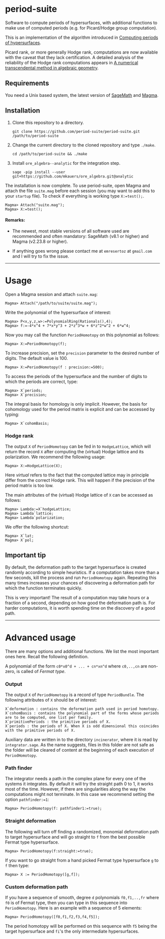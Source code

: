 # period-suite

Software to compute periods of hypersurfaces, with additional functions to make use of computed periods (e.g. for Picard/Hodge group computation).

This is an implementation of the algorithm introduced in [Computing periods of hypersurfaces](https://arxiv.org/abs/1803.08068).

Picard rank, or more generally Hodge rank, computations are now available with the caveat that they lack certification. A detailed analysis of the reliability of the Hodge rank computations appears in [A numerical transcendental method in algebraic geometry](https://arxiv.org/abs/1811.10634).

## Requirements

You need a Unix based system, the latest version of [SageMath](http://www.sagemath.org/) and [Magma](https://magma.maths.usyd.edu.au/). 

## Installation

1) Clone this repository to a directory.

    ```
    git clone https://github.com/period-suite/period-suite.git /path/to/period-suite
    ```

2) Change the current directory to the cloned repository and type `./make`.

    ```
    cd /path/to/period-suite && ./make
    ```

3) Install `ore_algebra--analytic` for the integration step.

    ```
    sage -pip install --user git+https://github.com/mkauers/ore_algebra.git@analytic
    ```

The installation is now complete. To use period-suite, open Magma and attach the file `suite.mag` before each session (you may want to add this to your `startup` file). To check if everything is working type `X:=test();`.

    Magma> Attach("suite.mag");
    Magma> X:=test();

#### Remarks:

- The newest, most stable versions of all software used are recommended and often mandatory: SageMath \(v8.1 or higher\) and Magma \(v2.23.8 or higher\). 

- If anything goes wrong please contact me at `emresertoz` at `gmail.com` and I will try to fix the issue.

******

# Usage

Open a Magma session and attach `suite.mag`:

    Magma> Attach("/path/to/suite/suite.mag");

Write the polynomial of the hypersurface of interest:

    Magma> P<x,y,z,w>:=PolynomialRing(Rationals(),4);
    Magma> f:=-4*x^4 + 7*x*y^3 + 2*z^3*w + 6*z^2*w^2 + 6*w^4;

Now you may call the function `PeriodHomotopy` on this polynomial as follows:

    Magma> X:=PeriodHomotopy(f);

To increase precision, set the `precision` parameter to the desired number of digits. The default value is 100.

    Magma> X:=PeriodHomotopy(f : precision:=500);

To access the periods of the hypersurface and the number of digits to which the periods are correct, type:

    Magma> X`periods;
    Magma> X`precision;

 The integral basis for homology is only implicit. However, the basis for cohomology used for the period matrix is explicit and can be accessed by typing:

    Magma> X`cohomBasis;

### Hodge rank

The output `X` of `PeriodHomotopy` can be fed in to `HodgeLattice`, which will return the record `X` after computing the (virtual) Hodge lattice and its polarization. We recommend the following usage:

    Magma> X:=HodgeLattice(X);

Here *virtual* refers to the fact that the computed lattice may in principle differ from the correct Hodge rank. This will happen if the precision of the period matrix is too low. 

The main attributes of the (virtual) Hodge lattice of `X` can be accessed as follows:

    Magma> Lambda:=X`hodgeLattice;
    Magma> Lambda`lattice;
    Magma> Lambda`polarization;

We offer the following shortcut:

    Magma> X`lat;
    Magma> X`pol;

## Important tip

By default, the deformation path to the target hypersurface is created randomly according to simple heuristics. If a computation takes more than a few seconds, kill the process and run `PeriodHomotopy` again. Repeating this many times increases your chances of discovering a deformation path for which the function terminates quickly.

This is very important! The result of a computation may take hours or a fraction of a second, depending on how good the deformation path is. For harder computations, it is worth spending time on the discovery of a good path.

******

# Advanced usage

There are many options and additional functions. We list the most important ones here. Recall the following definition.

A polynomial of the form `c0*x0^d + ... + cn*xn^d` where `c0,..,cn` are non-zero, is called of *Fermat type*.

### Output

The output `X` of `PeriodHomotopy` is a record of type `PeriodBundle`. The following attributes of `X` should be of interest:

```
X`deformation : contains the deformation path used in period homotopy. 
X`cohomBasis : contains the polynomial part of the forms whose periods are to be computed, one list per family.
X`primitivePeriods : the primitive periods of X.
X`periods : the periods of X. When X is odd dimensional this coincides with the primitive periods of X.
```

Auxiliary data are written in to the directory `incinerator`, where it is read by `integrator.sage`. As the name suggests, files in this folder are not safe as the folder will be cleared of content at the beginning of each execution of `PeriodHomotopy`. 

### Path finder

The integrator needs a path in the complex plane for every one of the systems it integrates. By default it will try the straight path 0 to 1, it works most of the time. However, if there are singularities along the way the computations might not terminate. In this case we recommend setting the option `pathfinder:=1`:

    Magma> PeriodHomotopy(f: pathfinder1:=true);

### Straight deformation

The following will turn off finding a randomized, monomial deformation path to target hypersurface and will go straight to `f` from the best possible Fermat type hypersurface.

    Magma> PeriodHomotopy(f:straight:=true);

If you want to go straight from a hand picked Fermat type hypersurface `g` to `f` then type: 

    Magma> X := PeriodHomotopy([g,f]);

### Custom deformation path

If you have a sequence of smooth, degree `d` polynomials `f0,f1,..,fr` where `f0` is of Fermat type, then you can type in this sequence into `PeriodHomotopy`. Here is an example with a sequence of 5 elements:

    Magma> PeriodHomotopy([f0,f1,f2,f3,f4,f5]);

The period homotopy will be performed on this sequence with `f5` being the target hypersurface and `fi`'s the only intermediate hypersurfaces.
